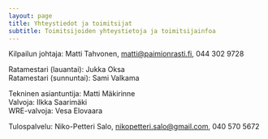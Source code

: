 ```yaml
---
layout: page
title: Yhteystiedot ja toimitsijat
subtitle: Toimitsijoiden yhteystietoja ja toimitsijainfoa
---
```


Kilpailun johtaja: Matti Tahvonen, matti@paimionrasti.fi, 044 302 9728

Ratamestari (lauantai): Jukka Oksa  
Ratamestari (sunnuntai): Sami Valkama

Tekninen asiantuntija: Matti Mäkirinne  
Valvoja: Ilkka Saarimäki  
WRE-valvoja: Vesa Elovaara

Tulospalvelu: Niko-Petteri Salo, nikopetteri.salo@gmail.com, ‭040 570 5672‬
